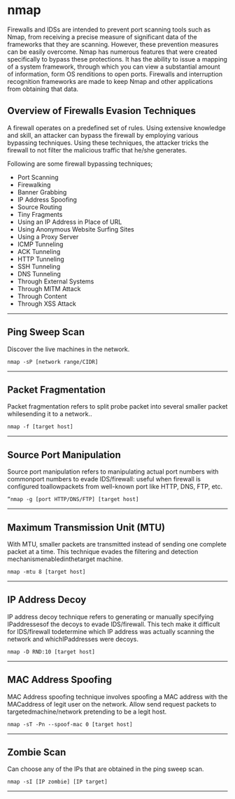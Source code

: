 # nmap

Firewalls and IDSs are intended to prevent port scanning tools such as Nmap, from receiving a precise measure of significant data of the frameworks that they are scanning. However, these prevention measures can be easily overcome. Nmap has numerous features that were created specifically to bypass these protections. It has the ability to issue a mapping of a system framework, through which you can view a substantial amount of information, form OS renditions to open ports. Firewalls and interruption recognition frameworks are made to keep Nmap and other applications from obtaining that data.

## Overview of Firewalls Evasion Techniques

A firewall operates on a predefined set of rules. Using extensive knowledge and skill, an attacker can bypass the firewall by employing various bypassing techniques. Using these techniques, the attacker tricks the firewall to not filter the malicious traffic that he/she generates.

Following are some firewall bypassing techniques;

* Port Scanning
* Firewalking
* Banner Grabbing
* IP Address Spoofing
* Source Routing
* Tiny Fragments
* Using an IP Address in Place of URL
* Using Anonymous Website Surfing Sites
* Using a Proxy Server
* ICMP Tunneling
* ACK Tunneling
* HTTP Tunneling
* SSH Tunneling
* DNS Tunneling
* Through External Systems
* Through MITM Attack
* Through Content
* Through XSS Attack

***

## Ping Sweep Scan

Discover the live machines in the network.

```
nmap -sP [network range/CIDR]
```

***

## Packet Fragmentation

Packet fragmentation refers to split probe packet into several smaller packet whilesending it to a network..

```
nmap -f [target host]
```

***

## Source Port Manipulation

Source port manipulation refers to manipulating actual port numbers with commonport numbers to evade IDS/firewall: useful when firewall is configured toallowpackets from well-known port like HTTP, DNS, FTP, etc.

```
“nmap -g [port HTTP/DNS/FTP] [target host]
```

***

## Maximum Transmission Unit (MTU)

With MTU, smaller packets are transmitted instead of sending one complete packet at a time. This technique evades the filtering and detection mechanismenabledinthetarget machine.

```
nmap -mtu 8 [target host]
```

***

## IP Address Decoy

IP address decoy technique refers to generating or manually specifying IPaddressesof the decoys to evade IDS/firewall. This tech make it difficult for IDS/firewall todetermine which IP address was actually scanning the network and whichIPaddresses were decoys.

```
nmap -D RND:10 [target host]
```

***

## MAC Address Spoofing

MAC Address spoofing technique involves spoofing a MAC address with the MACaddress of legit user on the network. Allow send request packets to targetedmachine/network pretending to be a legit host.

```
nmap -sT -Pn --spoof-mac 0 [target host]
```

***

## Zombie Scan

Can choose any of the IPs that are obtained in the ping sweep scan.

```
nmap -sI [IP zombie] [IP target]
```

***

